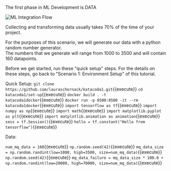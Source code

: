 The first phase in ML Development is 
DATA

![ML Integration Flow](/laura-schornack/scenarios/set-up/assets/data.png)

Collecting and transforming data usually takes 70% of the time of your project.  

For the purposes of this scenario, we will generate our data with a python random number generator.  
The numbers that we generate will range from 1000 to 3500 and will contain 160 datapoints.  

Before we get started, run these "quick setup" steps.  For the details on these steps, go back to "Scenario 1: Environment Setup" of this tutorial.  

Quick Setup:
`git clone https://github.com/lauraschornack/katacoda1.git`{{execute}}
`cd katacoda1/set-up`{{execute}}
`docker build . -t katacoda1docker`{{execute}}
`docker run -p 8500:8500 -it --rm katacoda1docker`{{execute}}
`import tensorflow as tf`{{execute}}
`import numpy as np`{{execute}}
`import math`{{execute}}
`import matplotlib.pyplot as plt`{{execute}}
`import matplotlib.animation as animation`{{execute}}
`sess = tf.Session()`{{execute}}
`hello = tf.constant("Hello from tensorflow")`{{execute}}

Data:

`num_mq_data = 160`{{execute}}
`np.random.seed(42)`{{execute}}
`mq_data_size = np.random.randint(low=1000, high=3500, size=num_mq_data)`{{execute}}
`np.random.seed(42)`{{execute}}
`mq_data_failure = mq_data_size * 100.0 + np.random.randint(low=20000, high=70000, size=num_mq_data)`{{execute}}

 